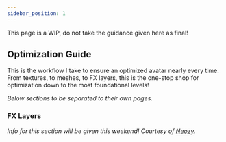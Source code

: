 ```yaml
---
sidebar_position: 1
---
```


This page is a WIP, do not take the guidance given here as final!

## Optimization Guide
This is the workflow I take to ensure an optimized avatar nearly every time. From textures, to meshes, to FX layers, this is the one-stop shop for optimization down to the most foundational levels!

*Below sections to be separated to their own pages.*

### FX Layers

*Info for this section will be given this weekend! Courtesy of [Neozy](https://twitter.com/NeozyBread).*